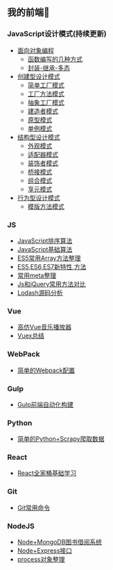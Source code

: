## 我的前端🐘


### JavaScript设计模式(持续更新)
- <a href="javascript:;">面向对象编程</a>
    - [函数编写的几种方式](https://github.com/angelasubi/design-patterns/blob/master/demo1/1.js)
    - [封装-继承-多态](https://github.com/angelasubi/design-patterns/blob/master/demo1/2.js)
- <a href="javascript:;">创建型设计模式</a>
    - [简单工厂模式](https://github.com/angelasubi/design-patterns/blob/master/demo2/1.js)
    - [工厂方法模式](https://github.com/angelasubi/design-patterns/blob/master/demo2/2.js)
    - [抽象工厂模式](https://github.com/angelasubi/design-patterns/blob/master/demo2/3.js)
    - [建造者模式](https://github.com/angelasubi/design-patterns/blob/master/demo2/4.js)
    - [原型模式](https://github.com/angelasubi/design-patterns/blob/master/demo2/5.js)
    - [单例模式](https://github.com/angelasubi/design-patterns/blob/master/demo2/6.js)
- <a href="javascript:;">结构型设计模式</a>
    - [外观模式](https://github.com/angelasubi/design-patterns/blob/master/demo3/1.js)
    - [适配器模式](https://github.com/angelasubi/design-patterns/blob/master/demo3/2.js)
    - [装饰者模式](https://github.com/angelasubi/design-patterns/blob/master/demo3/3.js)
    - [桥接模式](https://github.com/angelasubi/design-patterns/blob/master/demo3/4.js)
    - [组合模式](https://github.com/angelasubi/design-patterns/blob/master/demo3/5.js)
    - [享元模式](https://github.com/angelasubi/design-patterns/blob/master/demo3/6.js)
- <a href="javascript:;">行为型设计模式</a>
    - [模版方法模式](https://github.com/angelasubi/design-patterns/blob/master/demo4/1.js)

### JS
- [JavaScript排序算法](https://github.com/angelasubi/article/blob/master/js-sort-algorithm.md)  
- [JavaScript基础算法](https://github.com/angelasubi/article/blob/master/js-common-algorithm.md)  
- [ES5常用Array方法整理](https://github.com/angelasubi/article/blob/master/es5-array.md)  
- [ES5,ES6,ES7新特性,方法](https://github.com/angelasubi/article/blob/master/es5-es6-es7.md)  
- [常用meta整理](https://github.com/angelasubi/article/blob/master/css-meta.md)  
- [Js和jQuery常用方法对比](https://github.com/angelasubi/article/blob/master/jquery-vs-js.md)
- [Lodash源码分析](https://github.com/angelasubi/lodash)

### Vue
- [高仿Vue音乐播放器](https://github.com/angelasubi/vue-music)  
- [Vuex总结](https://github.com/angelasubi/article/blob/master/vuex.md)  


### WebPack
- [简单的Webpack配置](https://github.com/angelasubi/webpack)

### Gulp
- [Gulp前端自动化构建](https://github.com/angelasubi/article/blob/master/gulp.md)

### Python
- [简单的Python+Scrapy爬取数据](https://github.com/angelasubi/python-scrapy)

### React
- [React全家桶基础学习](https://github.com/angelasubi/react)

### Git
- [Git常用命令](https://github.com/angelasubi/article/blob/master/git-shell.md)

### NodeJS
- [Node+MongoDB图书借阅系统](https://github.com/angelasubi/library-borrow)
- [Node+Express接口](https://github.com/angelasubi/node-express)
- [process对象整理](https://github.com/angelasubi/article/blob/master/node-process.md)

